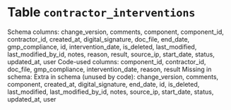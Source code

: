 ﻿# Table `contractor_interventions`
Schema columns: change_version, comments, component, component_id, contractor_id, created_at, digital_signature, doc_file, end_date, gmp_compliance, id, intervention_date, is_deleted, last_modified, last_modified_by_id, notes, reason, result, source_ip, start_date, status, updated_at, user
Code-used columns: component_id, contractor_id, doc_file, gmp_compliance, intervention_date, reason, result
Missing in schema: 
Extra in schema (unused by code): change_version, comments, component, created_at, digital_signature, end_date, id, is_deleted, last_modified, last_modified_by_id, notes, source_ip, start_date, status, updated_at, user
